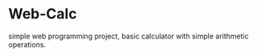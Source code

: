 # Web-Calc
<p>simple web programming project, basic calculator with simple arithmetic operations.</p>
